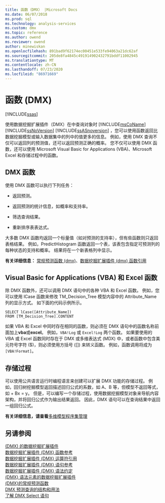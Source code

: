 ```yaml
---
title: 函数（DMX） |Microsoft Docs
ms.date: 06/07/2018
ms.prod: sql
ms.technology: analysis-services
ms.custom: dmx
ms.topic: reference
ms.author: owend
ms.reviewer: owend
author: minewiskan
ms.openlocfilehash: 891bad9f62174ec00451e533fe94063a21dc62af
ms.sourcegitcommit: 205de8fa4845c491914902432791bddf11002945
ms.translationtype: MT
ms.contentlocale: zh-CN
ms.lasthandoff: 07/23/2020
ms.locfileid: "86971669"
---
```

# <a name="functions-dmx"></a>函数 (DMX)
[!INCLUDE[ssas](../includes/applies-to-version/ssas.md)]

  使用数据挖掘扩展插件（DMX）在中查询对象时 [!INCLUDE[msCoName](../includes/msconame-md.md)] [!INCLUDE[ssNoVersion](../includes/ssnoversion-md.md)] [!INCLUDE[ssASnoversion](../includes/ssasnoversion-md.md)] ，您可以使用函数返回比数据挖掘模型或输入数据集中的列中的值更多的信息。 例如，使用 DMX 查询不仅可以返回列的预测值，还可以返回预测正确的概率。 您不仅可以使用 DMX 函数，还可以使用 Microsoft Visual Basic for Applications (VBA)、Microsoft Excel 和存储过程中的函数。  
  
## <a name="dmx-functions"></a>DMX 函数  
 使用 DMX 函数可以执行下列任务：  
  
-   返回预测。  
  
-   返回预测的统计信息，如概率和支持率。  
  
-   筛选查询结果。  
  
-   重新排序表表达式。  
  
 大多数 DMX 函数均返回一个标量值（如对预测的支持率），但有些函数则只返回表格结果。 例如，PredictHistogram 函数返回一个表，该表包含指定可预测列的每种状态的支持和概率。 结果将在一个新表格列中显示。  
  
 **有关详细信息：** [常规预测函数 &#40;dmx&#41;](../dmx/general-prediction-functions-dmx.md)、[数据挖掘扩展插件 &#40;dmx&#41; 函数引用](../dmx/data-mining-extensions-dmx-function-reference.md)  
  
## <a name="visual-basic-for-applications-vba-and-excel-functions"></a>Visual Basic for Applications (VBA) 和 Excel 函数  
 除 DMX 函数外，还可以调用 DMX 语句中的各种 VBA 和 Excel 函数。 例如，您可以使用 lCase 函数来修改 TM_Decision_Tree 模型内容中的 Attribute_Name 列的显示方式。 如下面的代码示例所示。  
  
```  
SELECT lCase([Attribute_Name])   
FROM [TM_Decision_Tree].CONTENT  
```  
  
 如果 VBA 和 Excel 中同时存在相同的函数，则必须在 DMX 语句中的函数名称前面加上**vba**或**excel**。 例如，`VBA!Log` 或 `Excel!Log` 两个函数。 如果要使用的 VBA 或 Excel 函数同时存在于 DMX 或多维表达式 (MDX) 中，或者函数中包含美元符号字符 ($)，则必须使用方括号 ([]) 来转义函数。 例如，函数调用将成为 `[VBA!Format]`。  
  
## <a name="stored-procedures"></a>存储过程  
 可以使用公共语言运行时编程语言来创建可以扩展 DMX 功能的存储过程。 例如，回归树挖掘模型返回描述回归公式的系数，如 A、B 等，但模型不返回等式，如 + Bx = y。 但是，可以编写一个存储过程，使用数据挖掘模型对象来导航内容架构，并将回归公式作为输出结果返回。 因此，DMX 语句可以在查询结果中返回一组回归公式。  
  
 **有关详细信息，请查看**[多维模型程序集管理](https://docs.microsoft.com/analysis-services/multidimensional-models/multidimensional-model-assemblies-management)  
  
## <a name="see-also"></a>另请参阅  
 [&#40;DMX&#41; 的数据挖掘扩展插件](../dmx/data-mining-extensions-dmx-reference.md)   
 [数据挖掘扩展插件 &#40;DMX&#41; 函数参考](../dmx/data-mining-extensions-dmx-function-reference.md)   
 [数据挖掘扩展插件 &#40;DMX&#41; 运算符引用](../dmx/data-mining-extensions-dmx-operator-reference.md)   
 [数据挖掘扩展插件 &#40;DMX&#41; 语句参考](../dmx/data-mining-extensions-dmx-statements.md)   
 [数据挖掘扩展插件 &#40;DMX&#41; 语法约定](../dmx/data-mining-extensions-dmx-syntax-conventions.md)   
 [&#40;DMX&#41; 语法元素的数据挖掘扩展插件](../dmx/data-mining-extensions-dmx-syntax-elements.md)   
 [&#40;DMX&#41;的常规预测函数](../dmx/general-prediction-functions-dmx.md)   
 [DMX 预测查询的结构和用法](../dmx/structure-and-usage-of-dmx-prediction-queries.md)   
 [了解 DMX Select 语句](../dmx/understanding-the-dmx-select-statement.md)  
  
  
